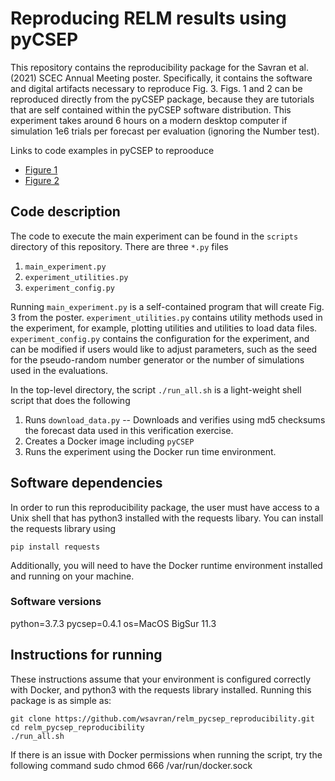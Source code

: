 # Reproducing RELM results using pyCSEP

This repository contains the reproducibility package for the Savran et al. (2021) SCEC Annual Meeting poster. Specifically, it contains the software and digital artifacts necessary to reproduce Fig. 3. Figs. 1 and 2 can be reproduced directly from the pyCSEP package, because they are tutorials that are self contained within the pyCSEP software distribution. This experiment takes around 6 hours on a modern desktop computer if simulation 1e6 trials per forecast per evaluation (ignoring the Number test).

Links to code examples in pyCSEP to reprooduce
* [Figure 1](https://docs.cseptesting.org/tutorials/plot_gridded_forecast.html)
* [Figure 2](https://docs.cseptesting.org/tutorials/gridded_forecast_evaluation.html)

## Code description

The code to execute the main experiment can be found in the ```scripts``` directory of this repository. There are three ```*.py``` files 
1. ```main_experiment.py```
2. ```experiment_utilities.py```
3. ```experiment_config.py```

Running ```main_experiment.py``` is a self-contained program that will create Fig. 3 from the poster. ```experiment_utilities.py``` contains utility methods used in the experiment, for example, plotting utilities and utilities to load data files. ```experiment_config.py``` contains the configuration for the experiment, and can be modified if users would like to adjust parameters, such as the seed for the pseudo-random number generator or the number of simulations used in the evaluations. 

In the top-level directory, the script ```./run_all.sh``` is a light-weight shell script that does the following
1. Runs ```download_data.py``` -- Downloads and verifies using md5 checksums the forecast data used in this verification exercise.
2. Creates a Docker image including ```pyCSEP```
3. Runs the experiment using the Docker run time environment. 

## Software dependencies

In order to run this reproducibility package, the user must have access to a Unix shell that has python3 installed with the requests libary. You can install the requests library using

    pip install requests
    
Additionally, you will need to have the Docker runtime environment installed and running on your machine. 

### Software versions
python=3.7.3
pycsep=0.4.1
os=MacOS BigSur 11.3
   

## Instructions for running

These instructions assume that your environment is configured correctly with Docker, and python3 with the requests library installed. Running this package is as simple as:

    git clone https://github.com/wsavran/relm_pycsep_reproducibility.git
    cd relm_pycsep_reproducibility
    ./run_all.sh
    
If there is an issue with Docker permissions when running the script, try the following command
    sudo chmod 666 /var/run/docker.sock

